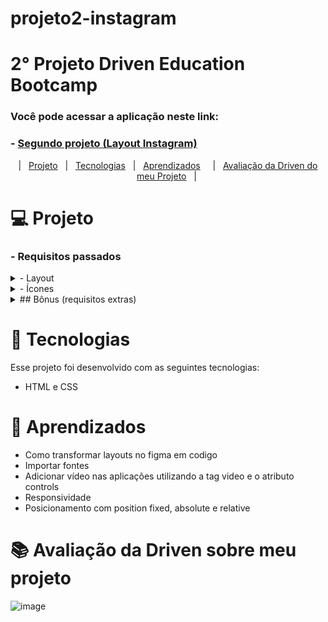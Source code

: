 # projeto2-instagram
# 2° Projeto Driven Education Bootcamp
### Você pode acessar a aplicação neste link:
  ### - <a href="https://filipetenedini.github.io/projeto2-instagram/">Segundo projeto (Layout Instagram)</a>

<p align="center">
  |&nbsp;&nbsp;&nbsp<a href="#Projeto">Projeto</a>&nbsp;&nbsp;
  |&nbsp;&nbsp;&nbsp<a href="#Tecnologias">Tecnologias</a>&nbsp;&nbsp;
  |&nbsp;&nbsp;&nbsp<a href="#Aprendizados">Aprendizados</a>&nbsp;&nbsp;&nbsp;&nbsp;
  |&nbsp;&nbsp;&nbsp<a href="#avaliacao">Avaliação da Driven do meu Projeto</a>&nbsp;&nbsp;&nbsp;|&nbsp;
</p>

<h1 id="Projeto"> 💻 Projeto</h1>



<h3>- Requisitos passados </h3>

<details>
<summary>
- Layout
</summary>
- [ ]  Aplicar layout para *desktop*, seguindo layout fornecido no Figma;
- [ ]  Aplicar layout para *mobile*, seguindo layout fornecido no Figma;
- [ ]  O layout sem *sidebar* deve ser ativado quando a largura da tela for menor que 935px;
- [ ]  O layout para *mobil*e deve ser ativado quando a largura da tela for inferior a 614px;
- [ ]  Não é obrigatório que a *sidebar* fique fixa conforme o usuário desce na página como ocorre no Instagram (mas é um bônus).
</details>

<details>
<summary>
- Ícones
</summary>

- [ ]  Utilize os ícones da biblioteca Ionicons;

- Stories
- [ ]  Na caixa dos *stories*, deve haver itens o suficiente para ultrapassar a largura, mas os itens a mais não devem ser exibidos, conforme *layout*.
- [ ]  Deve haver, no modo *desktop*, uma setinha no canto direito dos *stories* (conforme mostrado no layout do Figma).
- [ ]  A setinha não precisa funcionar ao clicar (só será possível quando vermos JavaScript).
- [ ]  Não pode haver um *scroll* horizontal visível.
</details>

<details>
<summary>
## Bônus (requisitos extras) 
</summary>

- [ ]  Pelo menos um dos posts deve ser um vídeo;
- [ ]  Não é necessário ter o botão de play;
- [ ]  O vídeo deve ser inserido tanto no formato .mp4 e .ogg, para que funcione em qualquer navegador;
- [ ]  O vídeo deve ser iniciado automaticamente;
- [ ]  Se você acessar a página do Instagram do seu computador e descer na página, perceberá que a barra lateral continua visível, fixa na página; A ideia deste bônus é implementar este comportamento, fazendo que, ao descer na página, a coluna permaneça no mesmo lugar sempre.
- [ ]  Ter comentários nas postagens, com botão de *like* no canto direito em cada comentário;
- [ ]  Uma caixa para digitar o comentário, utilizando a tag `input`;
- [ ]  Um botão ao lado desta caixa para **Publicar**, com cor `#B2DFFC` inicialmente e, ao passar o mouse, fique com a cor `#0095F6` com uma transição que dura `300ms`. Procure pela propriedade *transition* para fazer isso :)
</details>

<h1 id="Tecnologias">🚀 Tecnologias</h1>

Esse projeto foi desenvolvido com as seguintes tecnologias:

- HTML e CSS

<h1 id="Aprendizados">🧠 Aprendizados</h1>

- Como transformar layouts no figma em codigo
- Importar fontes
- Adicionar vídeo nas aplicações utilizando a tag video e o atributo controls
- Responsividade
- Posicionamento com position fixed, absolute e relative


<h1 id="avaliacao">📚 Avaliação da Driven sobre meu projeto </h1>


![image](https://user-images.githubusercontent.com/105571583/210285795-a7192a1d-e883-4acf-be69-eb8cd804dccf.png)
